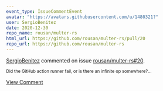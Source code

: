```yaml
---
event_type: IssueCommentEvent
avatar: "https://avatars.githubusercontent.com/u/1480321?"
user: SergioBenitez
date: 2020-12-30
repo_name: rousan/multer-rs
html_url: https://github.com/rousan/multer-rs/pull/20
repo_url: https://github.com/rousan/multer-rs
---
```


<a href='https://github.com/SergioBenitez' target='_blank'>SergioBenitez</a> commented on issue <a href='https://github.com/rousan/multer-rs/pull/20' target='_blank'>rousan/multer-rs#20</a>.

<small>Did the GitHub action runner fail, or is there an infinite op somewhere?...</small>

<a href='https://github.com/rousan/multer-rs/pull/20' target='_blank'>View Comment</a>